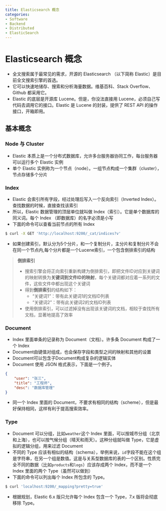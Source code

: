 ```yaml
---
title: Elasticsearch 概念
categories:
- Software
- Backend
- Distributed
- ElasticSearch
---
```

# Elasticsearch 概念

- 全文搜索属于最常见的需求，开源的 Elasticsearch （以下简称 Elastic）是目前全文搜索引擎的首选。
- 它可以快速地储存、搜索和分析海量数据。维基百科、Stack Overflow、Github 都采用它。
- Elastic 的底层是开源库 Lucene。但是，你没法直接用 Lucene，必须自己写代码去调用它的接口。Elastic 是 Lucene 的封装，提供了 REST API 的操作接口，开箱即用。

## 基本概念

### Node 与 Cluster

- Elastic 本质上是一个分布式数据库，允许多台服务器协同工作，每台服务器可以运行多个 Elastic 实例
- 单个 Elastic 实例称为一个节点（node）。一组节点构成一个集群（cluster），节点存储多个分片

### Index

- Elastic 会索引所有字段，经过处理后写入一个反向索引（Inverted Index）。查找数据的时候，直接查找该索引
- 所以，Elastic 数据管理的顶层单位就叫做 Index（索引）。它是单个数据库的同义词。每个 Index （即数据库）的名字必须是小写
- 下面的命令可以查看当前节点的所有 Index

```bash
$ curl -X GET 'http://localhost:9200/_cat/indices?v'
```

- 如果创建索引，默认分为5个分片，和一个复制分片，主分片和复制分片不会在同一个节点内,每个分片都是一个Lucene索引，一个包含倒排索引的结构

> **倒排索引**
>
> - 搜索引擎会将正向索引重新构建为倒排索引，即把文件ID对应到关键词的映射转换为**关键词到文件ID的映射**，每个关键词都对应着一系列的文件，这些文件中都出现这个关键词
> - 得到**倒排索引**的结构如下：
>     - “关键词1”：带有此关键词1的文档ID列表
>     - “关键词2”：带有此关键词2的文档ID列表
> - 使用倒排索引，可以过滤掉没有出现该关键词的文档，相较于查找所有文档，显著地提高了效率

### Document

- Index 里面单条的记录称为 Document（文档）。许多条 Document 构成了一个 Index
- Document由键值对组成，也会保存字段和类型之间的映射和其他的设置
- Document可以包含子Document构成复杂的逻辑实体
- Document 使用 JSON 格式表示，下面是一个例子。

```json
{
    "user": "张三",
    "title": "工程师",
    "desc": "数据库管理"
}
```

- 同一个 Index 里面的 Document，不要求有相同的结构（scheme），但是最好保持相同，这样有利于提高搜索效率。

### Type

- Document 可以分组，比如`weather`这个 Index 里面，可以按城市分组（北京和上海），也可以按气候分组（晴天和雨天）。这种分组就叫做 Type，它是虚拟的逻辑分组，用来过滤 Document
- 不同的 Type 应该有相似的结构（schema），举例来说，`id`字段不能在这个组是字符串，在另一个组是数值。这是与关系型数据库的表的一个区别。性质完全不同的数据（比如`products`和`logs`）应该存成两个 Index，而不是一个 Index 里面的两个 Type（虽然可以做到）
- 下面的命令可以列出每个 Index 所包含的 Type。

```bash
$ curl 'localhost:9200/_mapping?pretty=true'
```

- 根据规划，Elastic 6.x 版只允许每个 Index 包含一个 Type，7.x 版将会彻底移除 Type。

